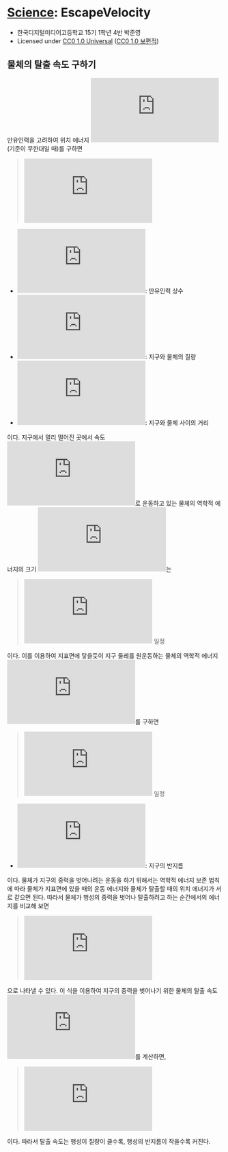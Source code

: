# [Science](https://github.com/ChalkPE/Dimigo/blob/master/md/2016/10/Science.md): EscapeVelocity
* 한국디지털미디어고등학교 15기 1학년 4반 박준영
* Licensed under [CC0 1.0 Universal](https://creativecommons.org/publicdomain/zero/1.0/) ([CC0 1.0 보편적](https://creativecommons.org/publicdomain/zero/1.0/deed.ko))

## 물체의 탈출 속도 구하기
만유인력을 고려하여 위치 에너지 ![Ep](https://latex.codecogs.com/png.latex?%5Cinline%20E_p)(기준이 무한대일 때)를 구하면

> ![Ep=-GMm/r](https://latex.codecogs.com/png.latex?%5Clarge%20E_p%3D-%5Cfrac%7BGMm%7D%7Br%7D)

* ![G](https://latex.codecogs.com/png.latex?%5Cinline%20G): 만유인력 상수
* ![M,m](https://latex.codecogs.com/png.latex?%5Cinline%20M%2Cm): 지구와 물체의 질량
* ![r](https://latex.codecogs.com/png.latex?%5Cinline%20r): 지구와 물체 사이의 거리

이다. 지구에서 멀리 떨어진 곳에서 속도 ![v](https://latex.codecogs.com/png.latex?%5Cinline%20v)로 운동하고 있는 물체의 역학적 에너지의 크기 ![E](https://latex.codecogs.com/png.latex?%5Cinline%20E)는

> ![E=Ek+Ep=½mv²-GMm/r=](https://latex.codecogs.com/png.latex?%5Cinline%20%5Clarge%20E%3DE_k&plus;E_p%3D%5Cfrac%7B1%7D%7B2%7Dmv%5E2-%5Cfrac%7BGMm%7D%7Br%7D%3D) 일정

이다. 이를 이용하여 지표면에 닿을듯이 지구 둘레를 원운동하는 물체의 역학적 에너지 ![E](https://latex.codecogs.com/png.latex?%5Cinline%20E)를 구하면

> ![E=Ek+Ep=½mv²-GMm/R=](https://latex.codecogs.com/png.latex?%5Cinline%20%5Clarge%20E%3DE_k&plus;E_p%3D%5Cfrac%7B1%7D%7B2%7Dmv%5E2-%5Cfrac%7BGMm%7D%7BR%7D%3D) 일정

* ![R](https://latex.codecogs.com/png.latex?%5Cinline%20R): 지구의 반지름

이다. 물체가 지구의 중력을 벗어나려는 운동을 하기 위해서는 역학적 에너지 보존 법칙에 따라 물체가 지표면에 있을 때의 운동 에너지와 물체가 탈출할 때의 위치 에너지가 서로 같으면 된다. 따라서 물체가 행성의 중력을 벗어나 탈출하려고 하는 순간에서의 에너지를 비교해 보면

> ![½mv²=GMm/R](https://latex.codecogs.com/png.latex?%5Clarge%20%5Cfrac%7B1%7D%7B2%7Dmv%5E2%3D%5Cfrac%7BGMm%7D%7BR%7D)

으로 나타낼 수 있다. 이 식을 이용하여 지구의 중력을 벗어나기 위한 물체의 탈출 속도 ![v](https://latex.codecogs.com/png.latex?%5Cinline%20v)를 계산하면,

> ![v=√(2GM/R)](https://latex.codecogs.com/png.latex?%5Clarge%20v%3D%5Csqrt%7B%5Cfrac%7B2GM%7D%7BR%7D%7D)

이다. 따라서 탈출 속도는 행성이 질량이 클수록, 행성의 반지름이 작을수록 커진다.
